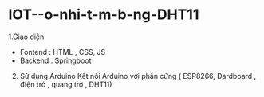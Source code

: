 # IOT--o-nhi-t-m-b-ng-DHT11

1.Giao diện 
  - Fontend : HTML , CSS, JS
  - Backend : Springboot
2. Sử dụng Arduino
   Kết nối Arduino với phần cứng ( ESP8266, Dardboard , điện trở , quang trở , DHT11) 
